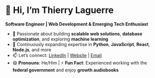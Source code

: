 # 👋 Hi, I’m Thierry Laguerre  
**Software Engineer | Web Development & Emerging Tech Enthusiast**

- 🚀 Passionate about building **scalable web solutions**, **database optimization**, and exploring **machine learning**  
- 🌱 Continuously expanding expertise in **Python**, **JavaScript**, **React**, **Node.js**, and more  
- 📫 Let’s connect: [LinkedIn](https://www.linkedin.com/in/thierrylaguerre) | [Website](https://portfolio-sandy-ten-84.vercel.app/) | [Email](mailto:thierry.laguerre001@mymdc.net)  
- 😄 **Pronouns**: He/Him | ⚡ **Fun Fact**: Experienced working with the **federal government** and enjoy **growth audiobooks**
